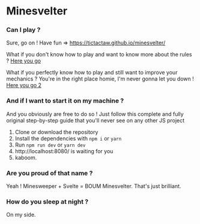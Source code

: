 # Minesvelter

### Can I play ?

Sure, go on ! Have fun => https://tictactaw.github.io/minesvelter/

What if you don't know how to play and want to know more about the rules ? [Here you go](<https://en.wikipedia.org/wiki/Minesweeper_(video_game)#Rules>)

What if you perfectly know how to play and still want to improve your mechanics ? You're in the right place homie, I'm never gonna let you down ! [Here you go 2](http://tinyurl.com/2g9mqh)

### And if I want to start it on my machine ?

And you obviously are free to do so ! Just follow this complete and fully original step-by-step guide that you'll never see on any other JS project

1. Clone or download the repository
2. Install the dependencies with `npm i` or `yarn`
3. Run `npm run dev` or `yarn dev`
4. http://localhost:8080/ is waiting for you
5. kaboom.

### Are you proud of that name ?

Yeah ! Minesweeper + Svelte = BOUM Minesvelter. That's just brilliant.

### How do you sleep at night ?

On my side.
